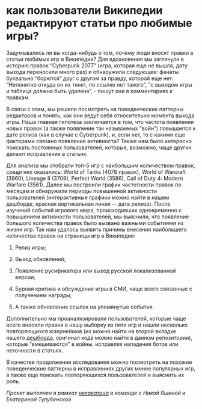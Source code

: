 # как пользователи Википедии редактируют статьи про любимые игры?

Задумывались ли вы когда-нибудь о том, почему люди вносят правки в статьи любимых игр в Википедии? Для вдохновения мы заглянули в историю правок “Cyberpunk 2077” (игра, которая еще не вышла, дату выхода переносили много раз) и обнаружили следующее: фанаты буквально “борются” друг с другом за правду, которой еще нет. “Непонятно откуда он их тянет, по ссылке нет такого”, “c выходом игры и таблица должна быть удалена”, - пишут они в комментариях к правкам.

В связи с этим, мы решили посмотреть на поведенческие паттерны редакторов и понять, как они ведут себя относительно момента выхода игры. Наша главная гипотеза заключается в том, что частота появления новых правок (а также появление так называемых “войн”) повышается к дате релиза (как в случае с Cyberpunk), и, если нет, то с какими еще факторами связано появление активности? Также нам было интересно поискать постоянных пользователей, которые, возможно, чаще других делают исправления в статьях.

Для анализа мы отобрали топ-5 игр с наибольшим количеством правок, среди них оказались: World of Tanks (4078 правок), World of Warcraft (3960), Lineage II (3709), Perfect World (3586), Call of Duty 4: Modern Warfare (3561). Далее мы построили график частотности правок по месяцам и обнаружили периоды повышенной активности пользователей (интерактивные графики можно найти в нашем дешборде, красная вертикальная линия -- дата релиза). После изучений событий игрового мира, происходивших одновременно с повышением активности пользователей, мы выяснили, что появление большого количества правок было вызвано важными событиями из жизни игр. Так нам удалось выявить причины внесения наибольшего количества правок на страницы игр в Википедии:

1. Релиз игры;

2. Выход обновлений;

3. Появление русификатора или выход русской локализованной версии;

4. Бурная критика и обсуждение игры в СМИ, чаще всего связанные с получением награды;

5. А также обновление ссылок на упомянутые события.

Дополнительно мы проанализировали пользователей, которые чаще всего вносили правки в нашу выборку из пяти игр и нашли несколько повторяющихся юзернеймов (их можно найти на второй вкладке нашего [дешборда](https://rpubs.com/nastiuhan/nehakaton), оригинал кода можно найти в данном репозитории), которые “вмешиваются” в войны, исправляя нападения ботов или неточности в статьях.

В качестве продолжения исследования можно посмотреть на похожие поведенческие паттерны в исправлениях других менее популярных игр, а также еще поискать повторяющихся пользователей и выяснить их роль.

*Проект выполнен в рамках [нехакатона](http://journalism.eu.spb.ru/euhack2020#rec249376840) в команде с Никой Яшиной и Екатериной Тулубенской*
